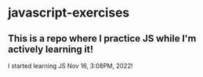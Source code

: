 # javascript-exercises
<h2>This is a repo where I practice JS while I'm actively learning it!</h2>
<p>I started learning JS Nov 16, 3:08PM, 2022!</p>
